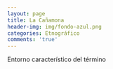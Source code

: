 ```yaml
---
layout: page
title: La Cañamona
header-img: img/fondo-azul.png
categories: Etnográfico
comments: 'true'
---
```



Entorno característico del término

<div class="photos">
</div>
